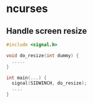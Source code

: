 # ncurses

## Handle screen resize
```c
#include <signal.h>

void do_resize(int dummy) {
  .....
}

int main(...) {
  signal(SIDWINCH, do_resize);
  ....
}
```
